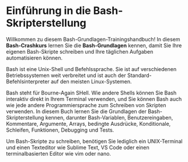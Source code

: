 # Einführung in die Bash-Skripterstellung

Willkommen zu diesem Bash-Grundlagen-Trainingshandbuch! In diesem **Bash-Crashkurs** lernen Sie die **Bash-Grundlagen** kennen, damit Sie Ihre eigenen Bash-Skripte schreiben und Ihre täglichen Aufgaben automatisieren können.

Bash ist eine Unix-Shell und Befehlssprache. Sie ist auf verschiedenen Betriebssystemen weit verbreitet und ist auch der Standard-Befehlsinterpreter auf den meisten Linux-Systemen.

Bash steht für Bourne-Again SHell. Wie andere Shells können Sie Bash interaktiv direkt in Ihrem Terminal verwenden, und Sie können Bash auch wie jede andere Programmiersprache zum Schreiben von Skripten verwenden. In diesem Buch lernen Sie die Grundlagen der Bash-Skripterstellung kennen, darunter Bash-Variablen, Benutzereingaben, Kommentare, Argumente, Arrays, bedingte Ausdrücke, Konditionale, Schleifen, Funktionen, Debugging und Tests.

Um Bash-Skripte zu schreiben, benötigen Sie lediglich ein UNIX-Terminal und einen Texteditor wie Sublime Text, VS Code oder einen terminalbasierten Editor wie vim oder nano.
